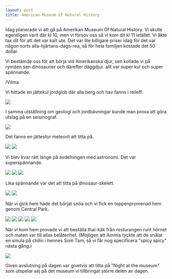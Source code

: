 ```yaml
---
layout: post
title: American Museum of Natural History
---
```

Idag planerade vi att gå på Amerikan Museum Of Natural History. Vi skulle
egentligen varit där kl 10, men vi försov oss så vi kom dit kl 11 istället.  Vi
åkte tax dit för att det var kalt ute. Det var lite billigare priser idag för
det var någon sorts alla-hjärtans-dags-rea, så för hela familjen kostade det
50 dollar.

Vi bestämde oss för att börja vid Amerikanska djur, sen kollade vi på rymden
sen dinosaurier och därefter däggdjur. allt var super kul och super spännande.

/Vilma


Vi hittade en jättekul jordglob där alla berg och hav fanns i relieff.

<a href="/images/2015-02-14/IMG_6116.JPG"><img src="/images/2015-02-14/thumbnails/IMG_6116.JPG" /></a>

I samma utställning om geologi och jordbävningar kunde man prova att göra
utslag på en seismograf.

<a href="/images/2015-02-14/IMG_6117.JPG"><img src="/images/2015-02-14/thumbnails/IMG_6117.JPG" /></a>

Det fanns en jättestor meteorit att titta på.

<a href="/images/2015-02-14/IMG_6121.JPG"><img src="/images/2015-02-14/thumbnails/IMG_6121.JPG" /></a>
<a href="/images/2015-02-14/IMG_6123.JPG"><img src="/images/2015-02-14/thumbnails/IMG_6123.JPG" /></a>

Vi blev kvar rätt länge på avdelningen med astronomi. Det var superspännande.

<a href="/images/2015-02-14/IMG_6126.JPG"><img src="/images/2015-02-14/thumbnails/IMG_6126.JPG" /></a>
<a href="/images/2015-02-14/IMG_6132.JPG"><img src="/images/2015-02-14/thumbnails/IMG_6132.JPG" /></a>
<a href="/images/2015-02-14/IMG_6138.JPG"><img src="/images/2015-02-14/thumbnails/IMG_6138.JPG" /></a>

Lika spännande var det att titta på dinosaur-skelett.

<a href="/images/2015-02-14/IMG_6208.JPG"><img src="/images/2015-02-14/thumbnails/IMG_6208.JPG" /></a>
<a href="/images/2015-02-14/IMG_6217.JPG"><img src="/images/2015-02-14/thumbnails/IMG_6217.JPG" /></a>

När vi gick hem hade det börjat snöa och vi fick en toppenpromenad hem genom
Central Park.

<a href="/images/2015-02-14/IMG_6234.JPG"><img src="/images/2015-02-14/thumbnails/IMG_6234.JPG" /></a>
<a href="/images/2015-02-14/IMG_6250.JPG"><img src="/images/2015-02-14/thumbnails/IMG_6250.JPG" /></a>
<a href="/images/2015-02-14/IMG_6258.JPG"><img src="/images/2015-02-14/thumbnails/IMG_6258.JPG" /></a>
<a href="/images/2015-02-14/IMG_6262.JPG"><img src="/images/2015-02-14/thumbnails/IMG_6262.JPG" /></a>
<a href="/images/2015-02-14/IMG_6266.JPG"><img src="/images/2015-02-14/thumbnails/IMG_6266.JPG" /></a>

När vi kom hem provade vi att beställa thai-käk från resturangen runt hörnet
och maten var till allas belåtenhet. (Möjligen att Ammis tyckte att de snålat
en smula på chilin i hennes Som Tam, så vi får nog specificera "spicy spicy"
nästa gång.)

<a href="/images/2015-02-14/IMG_1838.JPG"><img src="/images/2015-02-14/thumbnails/IMG_1838.JPG" /></a>

Given avslutning på dagen var givetvis att titta på "Night at the museum" som
utspelar sej på det museum vi tillbringat större delen av dagen.
